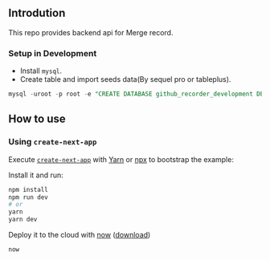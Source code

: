 ## Introdution
This repo provides backend api for Merge record.

### Setup in Development
- Install `mysql`.
- Create table and import seeds data(By sequel pro or tableplus).

```sql
mysql -uroot -p root -e "CREATE DATABASE github_recorder_development DEFAULT CHARSET utf8"
```

## How to use

### Using `create-next-app`

Execute [`create-next-app`](https://github.com/segmentio/create-next-app) with [Yarn](https://yarnpkg.com/lang/en/docs/cli/create/) or [npx](https://github.com/zkat/npx#readme) to bootstrap the example:



Install it and run:

```bash
npm install
npm run dev
# or
yarn
yarn dev
```

Deploy it to the cloud with [now](https://zeit.co/now) ([download](https://zeit.co/download))

```bash
now
```

